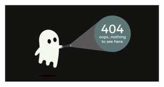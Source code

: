 <h1 align="center">
	<img
		alt="error 404"
		src="https://raw.githubusercontent.com/CodingDuckmx/CodingDuckmx.github.io/main/404-error-page-examples-best.webp?sanitize=true">
</h1>
